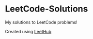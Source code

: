 # LeetCode-Solutions

My solutions to LeetCode problems!

Created using [LeetHub](https://github.com/QasimWani/LeetHub)
